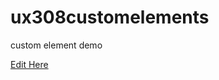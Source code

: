 # ux308customelements
custom element demo

[Edit Here](https://diy-pwa.dev/~/gh/jenk4410/ux308customelements)
